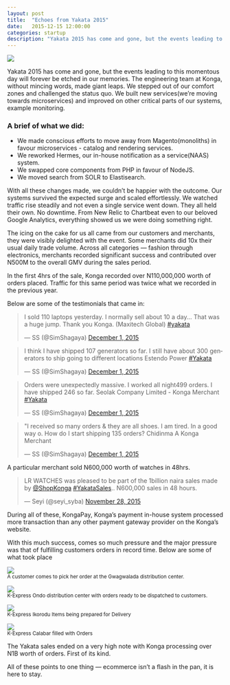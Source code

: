 ```yaml
---
layout: post
title:  "Echoes from Yakata 2015"
date:   2015-12-15 12:00:00
categories: startup
description: "Yakata 2015 has come and gone, but the events leading to this momentous day will forever be etched in our memories. The engineering team at Konga, without mincing words, made giant leaps. We stepped out of our comfort zones and challenged the status quo. We built new services(we’re moving towards micro services) and improved on our monitoring."
---
```


<img src="{{ site.url }}/assets/article_images/yakata-2015/yakata.jpg"/>

Yakata 2015 has come and gone, but the events leading to this momentous day will forever be etched in our memories.
The engineering team at Konga, without mincing words, made giant leaps. We stepped out of our comfort zones and challenged the status quo. We built new services(we’re moving towards microservices) and improved on other critical parts of our systems, example monitoring.

### A brief of what we did:
- We made conscious efforts to move away from Magento(monoliths) in favour microservices - catalog and rendering services.
- We reworked Hermes, our in-house notification as a service(NAAS) system.
- We swapped core components from PHP in favour of NodeJS.
- We moved search from SOLR to Elastisearch.

With all these changes made, we couldn’t be happier with the outcome. Our systems survived the expected surge and scaled effortlessly. We watched traffic rise steadily and not even a single service went down. They all held their own. No downtime. From New Relic to Chartbeat even to our beloved Google Analytics, everything showed us we were doing something right.

The icing on the cake for us all came from our customers and merchants, they were visibly delighted with the event. Some merchants did 10x their usual daily trade volume. Across all categories — fashion through electronics, merchants recorded significant success and contributed over N500M to the overall GMV during the sales period.

In the first 4hrs of the sale, Konga recorded over N110,000,000 worth of orders placed. Traffic for this same period was twice what we recorded in the previous year.

Below are some of the testimonials that came in:
<blockquote class="twitter-tweet" data-partner="tweetdeck"><p lang="en" dir="ltr">I sold 110 laptops yesterday. I normally sell about 10 a day... That was a huge jump. Thank you Konga. (Maxitech Global) <a href="https://twitter.com/hashtag/yakata?src=hash">#yakata</a></p>&mdash; SS (@SimShagaya) <a href="https://twitter.com/SimShagaya/status/671672982184566785">December 1, 2015</a></blockquote>
<script async src="//platform.twitter.com/widgets.js" charset="utf-8"></script>

<blockquote class="twitter-tweet" lang="en"><p lang="en" dir="ltr">I think I have shipped 107 generators so far. I still have about 300 generators to ship going to different locations Estendo Power <a href="https://twitter.com/hashtag/Yakata?src=hash">#Yakata</a></p>&mdash; SS (@SimShagaya) <a href="https://twitter.com/SimShagaya/status/671672844774977537">December 1, 2015</a></blockquote>
<script async src="//platform.twitter.com/widgets.js" charset="utf-8"></script>

<blockquote class="twitter-tweet" lang="en"><p lang="en" dir="ltr">Orders were unexpectedly massive. I worked all night499 orders. I have shipped 246 so far. Seolak Company Limited - Konga Merchant <a href="https://twitter.com/hashtag/Yakata?src=hash">#Yakata</a></p>&mdash; SS (@SimShagaya) <a href="https://twitter.com/SimShagaya/status/671672519884173312">December 1, 2015</a></blockquote>
<script async src="//platform.twitter.com/widgets.js" charset="utf-8"></script>

<blockquote class="twitter-tweet" lang="en"><p lang="en" dir="ltr">&quot;I received so many orders &amp; they are all shoes. I am tired. In a good way o. How do I start shipping 135 orders? Chidinma A Konga Merchant</p>&mdash; SS (@SimShagaya) <a href="https://twitter.com/SimShagaya/status/671672224605163520">December 1, 2015</a></blockquote>
<script async src="//platform.twitter.com/widgets.js" charset="utf-8"></script>

A particular merchant sold N600,000 worth of watches in 48hrs.
<blockquote class="twitter-tweet" lang="en"><p lang="en" dir="ltr">LR WATCHES was pleased to be part of the 1billion naira sales made by <a href="https://twitter.com/ShopKonga">@ShopKonga</a> <a href="https://twitter.com/hashtag/YakataSales?src=hash">#YakataSales</a>.. N600,000 sales in 48 hours.</p>&mdash; Seyi (@seyi_syba) <a href="https://twitter.com/seyi_syba/status/670592361857183744">November 28, 2015</a></blockquote>
<script async src="//platform.twitter.com/widgets.js" charset="utf-8"></script>

During all of these, KongaPay, Konga’s payment in-house system processed more transaction than any other payment gateway provider on the Konga’s website.

With this much success, comes so much pressure and the major pressure was that of fulfilling customers orders in record time. Below are some of what took place


<img src="{{ site.url }}/assets/article_images/yakata-2015/1.png"/><br/>
<small class="text-muted">A customer comes to pick her order at the Gwagwalada distribution center.</small>

<img src="{{ site.url }}/assets/article_images/yakata-2015/2.png"/><br/>
<small class="text-muted">K-Express Ondo distribution center with orders ready to be dispatched to customers.</small>

<img src="{{ site.url }}/assets/article_images/yakata-2015/3.png"/><br/>
<small class="text-muted">K-Express Ikorodu Items being prepared for Delivery</small>

<img src="{{ site.url }}/assets/article_images/yakata-2015/4.png"/><br/>
<small class="text-muted">K-Express Calabar filled with Orders</small>


The Yakata sales ended on a very high note with Konga processing over N1B worth of orders. First of its kind.

All of these points to one thing — ecommerce isn’t a flash in the pan, it is here to stay.